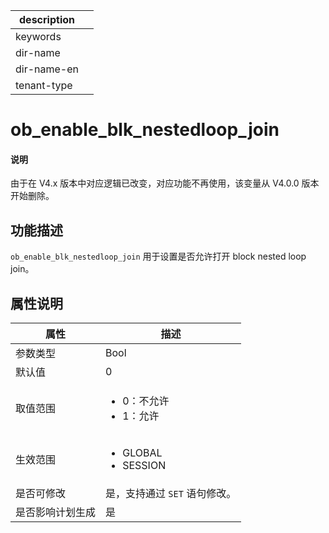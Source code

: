 |description||
|---|---|
|keywords||
|dir-name||
|dir-name-en||
|tenant-type||

# ob_enable_blk_nestedloop_join

<main id="notice" type='explain'>
  <h4>说明</h4>
  <p>由于在 V4.x 版本中对应逻辑已改变，对应功能不再使用，该变量从 V4.0.0 版本开始删除。</p>
</main>

## 功能描述

`ob_enable_blk_nestedloop_join` 用于设置是否允许打开 block nested loop join。

## 属性说明

|    **属性**    |    **描述**       |
|----------------|-------------------|
| 参数类型        | Bool                                      |
| 默认值          | 0                                         |
| 取值范围        | <ul><li>0：不允许</li><li>1：允许</li></ul> |
| 生效范围        | <ul><li>GLOBAL</li><li>SESSION</li></ul>   |
| 是否可修改      | 是，支持通过 `SET` 语句修改。                 |
| 是否影响计划生成 | 是                                         |
